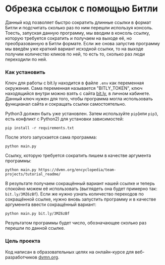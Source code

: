 # Обрезка ссылок с помощью Битли

Данный код позволяет быстро сократить длинные ссылки в формат Битли и подсчитать сколько раз по ним перешли используя консоль. Тоесть, запуская данную программу, мы вводим в консоль ссылку, которую требуется сократить и получаем на выходе её, но преобразованную в Битли формате. Если же снова запустив программу мы введём уже краткий вариант исходной ссылки, то на выходе получим количество кликов по ней, то есть то, сколько раз люди переходили по ней.

### Как установить

Ключ для работы с bit.ly находится в файле `.env` как переменная окружения. Сама переменная называется "BITLY_TOKEN", ключ находящийся внутри можно взять с сайта [bit.ly](https://app.bitly.com/Bn2reWEAZob/dashboard/), в личном кабинете. Данный ключ нужен для того, чтобы программа могла использовать функцианал сайта и сокращать ссылки самостоятельно.

Python3 должен быть уже установлен. 
Затем используйте `pip`(или `pip3`, есть конфликт с Python2) для установки зависимостей:
```
pip install -r requirements.txt
```
После этого запускается сама программа:
```
python main.py
```
Ссылку, которую требуется сократить пишем в качестве аргумента программы:
```
python main.py https://dvmn.org/encyclopedia/team-projects/tutorial_readme/
```
В результате получаем сокращённый вариант нашей ссылке и теперь спокойно можем её использовать (выглядеть она будет примерно так: `bit.ly/3MZ6zBf`).
Если же нужно узнать количество переходов по сокращённой ссылке, нужно вновь запустить программу и в качестве аргуменнта ввести сокращённый вариант:
```
python main.py bit.ly/3MZ6zBf
```
Результатом программы будет число, обозначающее сколько раз перешли по данной ссылке.
### Цель проекта

Код написан в образовательных целях на онлайн-курсе для веб-разработчиков [dvmn.org](https://dvmn.org/).
